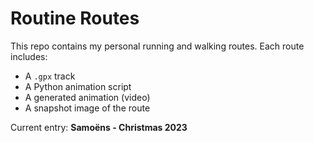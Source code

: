 # Routine Routes

This repo contains my personal running and walking routes. Each route includes:

- A `.gpx` track
- A Python animation script
- A generated animation (video)
- A snapshot image of the route

Current entry: **Samoëns - Christmas 2023**
